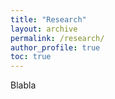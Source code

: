```yaml
---
title: "Research"
layout: archive
permalink: /research/
author_profile: true
toc: true
---
```


Blabla